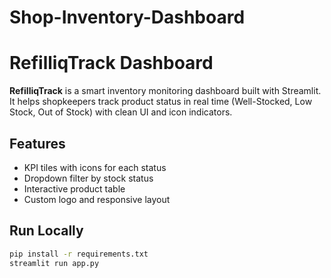 # Shop-Inventory-Dashboard

# RefilliqTrack Dashboard

**RefilliqTrack** is a smart inventory monitoring dashboard built with Streamlit. It helps shopkeepers track product status in real time (Well-Stocked, Low Stock, Out of Stock) with clean UI and icon indicators.

## Features
- KPI tiles with icons for each status
- Dropdown filter by stock status
- Interactive product table
- Custom logo and responsive layout

## Run Locally

```bash
pip install -r requirements.txt
streamlit run app.py
